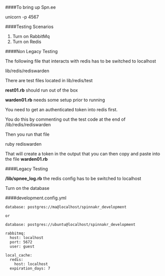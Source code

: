 

####To bring up Spn.ee

unicorn -p 4567

####Testing Scenarios

1. Turn on RabbitMq
2. Turn on Redis

####Non Legacy Testing

The following file that interacts with redis has to be switched to localhost

lib/redis/rediswarden

There are test files located in lib/redis/test

**rest01.rb** should run out of the box

**warden01.rb** needs some setup prior to running

You need to get an authenticated token into redis first.

You do this by commenting out the test code at the end of /lib/redis/rediswarden

Then you run that file

ruby rediswarden

That will create a token in the output that you can then copy and paste into
the file **warden01.rb**

####Legacy Testing

**/lib/spnee_log.rb** the redis config has to be switched to localhost

Turn on the database

####development.config.yml

```
database: postgres://ma@localhost/spinnakr_development

or

database: postgres://ubuntu@localhost/spinnakr_development

rabbitmq:
  host: localhost
  port: 5672
  user: guest

local_cache:
  redis:
    host: localhost
  expiration_days: 7
```
